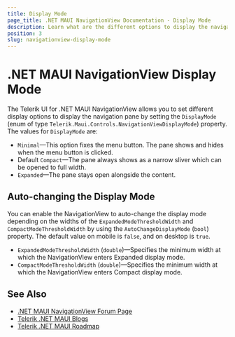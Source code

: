 ```yaml
---
title: Display Mode
page_title: .NET MAUI NavigationView Documentation - Display Mode
description: Learn what are the different options to display the navigation pane in your .NET MAUI applications.
position: 3
slug: navigationview-display-mode
---
```


# .NET MAUI NavigationView Display Mode

The Telerik UI for .NET MAUI NavigationView allows you to set different display options to display the navigation pane by setting the `DisplayMode` (enum of type `Telerik.Maui.Controls.NavigationViewDisplayMode`) property. The values for `DisplayMode` are:

* `Minimal`&mdash;This option fixes the menu button. The pane shows and hides when the menu button is clicked.
* Default `Compact`&mdash;The pane always shows as a narrow sliver which can be opened to full width.
* `Expanded`&mdash;The pane stays open alongside the content.

## Auto-changing the Display Mode

You can enable the NavigationView to auto-change the display mode depending on the widths of the `ExpandedModeThresholdWidth` and `CompactModeThresholdWidth` by using the `AutoChangeDisplayMode` (`bool`) property. The default value on mobile is `false`, and on desktop is `true`. 

* `ExpandedModeThresholdWidth` (`double`)&mdash;Specifies the minimum width at which the NavigationView enters Expanded display mode.
* `CompactModeThresholdWidth` (`double`)&mdash;Specifies the minimum width at which the NavigationView enters Compact display mode.

## See Also

- [.NET MAUI NavigationView Forum Page](https://www.telerik.com/forums/maui?tagId=1978)
- [Telerik .NET MAUI Blogs](https://www.telerik.com/blogs/mobile-net-maui)
- [Telerik .NET MAUI Roadmap](https://www.telerik.com/support/whats-new/maui-ui/roadmap)
